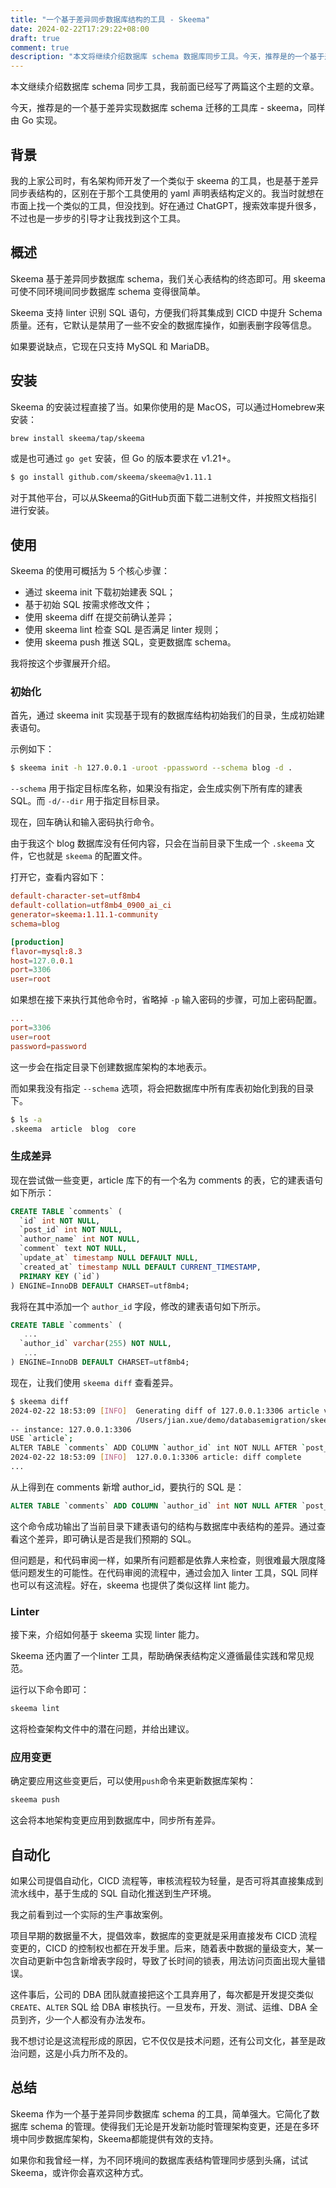 ```yaml
---
title: "一个基于差异同步数据库结构的工具 - Skeema"
date: 2024-02-22T17:29:22+08:00
draft: true
comment: true
description: "本文将继续介绍数据库 schema 数据库同步工具。今天，推荐是的一个基于差异方式实现数据库 schema 迁移的工具库 - skeema，同样也是基于 Go 实现。"
---
```


本文继续介绍数据库 schema 同步工具，我前面已经写了两篇这个主题的文章。

今天，推荐是的一个基于差异实现数据库 schema 迁移的工具库 - skeema，同样由 Go 实现。

## 背景

我的上家公司时，有名架构师开发了一个类似于 skeema 的工具，也是基于差异同步表结构的，区别在于那个工具使用的 yaml 声明表结构定义的。我当时就想在市面上找一个类似的工具，但没找到。好在通过 ChatGPT，搜索效率提升很多，不过也是一步步的引导才让我找到这个工具。

## 概述

Skeema 基于差异同步数据库 schema，我们关心表结构的终态即可。用 skeema 可使不同环境间同步数据库 schema 变得很简单。

Skeema 支持 linter 识别 SQL 语句，方便我们将其集成到 CICD 中提升 Schema 质量。还有，它默认是禁用了一些不安全的数据库操作，如删表删字段等信息。

如果要说缺点，它现在只支持 MySQL 和 MariaDB。

## 安装

Skeema 的安装过程直接了当。如果你使用的是 MacOS，可以通过Homebrew来安装：

```bash
brew install skeema/tap/skeema
```

或是也可通过 `go get` 安装，但 Go 的版本要求在 v1.21+。

```bash
$ go install github.com/skeema/skeema@v1.11.1
```

对于其他平台，可以从Skeema的GitHub页面下载二进制文件，并按照文档指引进行安装。

## 使用

Skeema 的使用可概括为 5 个核心步骤：

- 通过 skeema init 下载初始建表 SQL；
- 基于初始 SQL 按需求修改文件；
- 使用 skeema diff 在提交前确认差异；
- 使用 skeema lint 检查 SQL 是否满足 linter 规则；
- 使用 skeema push 推送 SQL，变更数据库 schema。

我将按这个步骤展开介绍。

### 初始化

首先，通过 skeema init 实现基于现有的数据库结构初始我们的目录，生成初始建表语句。

示例如下：

```bash
$ skeema init -h 127.0.0.1 -uroot -ppassword --schema blog -d .
```

`--schema` 用于指定目标库名称，如果没有指定，会生成实例下所有库的建表 SQL。而 `-d/--dir` 用于指定目标目录。

现在，回车确认和输入密码执行命令。

由于我这个 blog 数据库没有任何内容，只会在当前目录下生成一个 `.skeema` 文件，它也就是 `skeema` 的配置文件。

打开它，查看内容如下：

```toml
default-character-set=utf8mb4
default-collation=utf8mb4_0900_ai_ci
generator=skeema:1.11.1-community
schema=blog

[production]
flavor=mysql:8.3
host=127.0.0.1
port=3306
user=root
```

如果想在接下来执行其他命令时，省略掉 `-p` 输入密码的步骤，可加上密码配置。

```toml
...
port=3306
user=root
password=password
```

这一步会在指定目录下创建数据库架构的本地表示。

而如果我没有指定 `--schema` 选项，将会把数据库中所有库表初始化到我的目录下。

```bash
$ ls -a
.skeema  article  blog  core
```

### 生成差异

现在尝试做一些变更，article 库下的有一个名为 comments 的表，它的建表语句如下所示：

```sql
CREATE TABLE `comments` (
  `id` int NOT NULL,
  `post_id` int NOT NULL,
  `author_name` int NOT NULL,
  `comment` text NOT NULL,
  `update_at` timestamp NULL DEFAULT NULL,
  `created_at` timestamp NULL DEFAULT CURRENT_TIMESTAMP,
  PRIMARY KEY (`id`)
) ENGINE=InnoDB DEFAULT CHARSET=utf8mb4;
```

我将在其中添加一个 `author_id` 字段，修改的建表语句如下所示。

```sql
CREATE TABLE `comments` (
   ...
  `author_id` varchar(255) NOT NULL,
   ...
) ENGINE=InnoDB DEFAULT CHARSET=utf8mb4;

```

现在，让我们使用 `skeema diff` 查看差异。

```bash
$ skeema diff
2024-02-22 18:53:09 [INFO]  Generating diff of 127.0.0.1:3306 article vs
                            /Users/jian.xue/demo/databasemigration/skeema2-demo/article/*.sql
-- instance: 127.0.0.1:3306
USE `article`;
ALTER TABLE `comments` ADD COLUMN `author_id` int NOT NULL AFTER `post_id`;
2024-02-22 18:53:09 [INFO]  127.0.0.1:3306 article: diff complete
...
```

从上得到在 comments 新增 author_id，要执行的 SQL 是：

```sql
ALTER TABLE `comments` ADD COLUMN `author_id` int NOT NULL AFTER `post_id`;
```

这个命令成功输出了当前目录下建表语句的结构与数据库中表结构的差异。通过查看这个差异，即可确认是否是我们预期的 SQL。

但问题是，和代码审阅一样，如果所有问题都是依靠人来检查，则很难最大限度降低问题发生的可能性。在代码审阅的流程中，通过会加入 linter 工具，SQL 同样也可以有这流程。好在，skeema 也提供了类似这样 lint 能力。

### Linter

接下来，介绍如何基于 skeema 实现 linter 能力。

Skeema 还内置了一个linter 工具，帮助确保表结构定义遵循最佳实践和常见规范。

运行以下命令即可：

```bash
skeema lint
```

这将检查架构文件中的潜在问题，并给出建议。

### 应用变更

确定要应用这些变更后，可以使用`push`命令来更新数据库架构：

```bash
skeema push
```

这会将本地架构变更应用到数据库中，同步所有差异。

## 自动化

如果公司提倡自动化，CICD 流程等，审核流程较为轻量，是否可将其直接集成到流水线中，基于生成的 SQL 自动化推送到生产环境。

我之前看到过一个实际的生产事故案例。

项目早期的数据量不大，提倡效率，数据库的变更就是采用直接发布 CICD 流程变更的，CICD 的控制权也都在开发手里。后来，随着表中数据的量级变大，某一次自动更新中包含新增表字段时，导致了长时间的锁表，用法访问页面出现大量错误。

这件事后，公司的 DBA 团队就直接把这个工具弃用了，每次都是开发提交类似 `CREATE`、`ALTER` SQL 给 DBA 审核执行。一旦发布，开发、测试、运维、DBA 全员到齐，少一个人都没有办法发布。

我不想讨论是这流程形成的原因，它不仅仅是技术问题，还有公司文化，甚至是政治问题，这是小兵力所不及的。

## 总结

Skeema 作为一个基于差异同步数据库 schema 的工具，简单强大。它简化了数据库 schema 的管理。使得我们无论是开发新功能时管理架构变更，还是在多环境中同步数据库架构，Skeema都能提供有效的支持。

如果你和我曾经一样，为不同环境间的数据库表结构管理同步感到头痛，试试 Skeema，或许你会喜欢这种方式。

